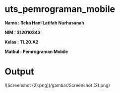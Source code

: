 # uts_pemrograman_mobile

**Nama	: Reka Hani Latifah Nurhasanah** <br>

**NIM	: 312010343** <br>

**Kelas	: TI.20.A2** <br>

**Matkul	: Pemrograman Mobile** <br>

# Output

![Screenshot (2).png](/gambar/Screenshot (2).png)